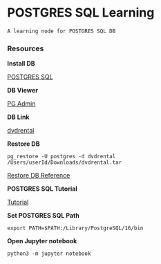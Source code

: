 # POSTGRES SQL Learning

    A learning node for POSTGRES SQL DB

### Resources

**Install DB**

[POSTGRES SQL](https://www.enterprisedb.com/postgres-tutorials/installation-postgresql-mac-os)

**DB Viewer**

[PG Admin](https://www.pgadmin.org/download/)

**DB Link**

[dvdrental](./dvdrental.tar)

**Restore DB**

```
pg_restore -U postgres -d dvdrental /Users/userId/Downloads/dvdrental.tar
```

[Restore DB Reference](https://www.postgresqltutorial.com/postgresql-administration/postgresql-restore-database/)

**POSTGRES SQL Tutorial**

[Tutorial](https://www.postgresqltutorial.com/postgresql-getting-started/)

**Set POSTGRES SQL Path**

```
export PATH=$PATH:/Library/PostgreSQL/16/bin
```

**Open Jupyter notebook**

```
python3 -m jupyter notebook
```
